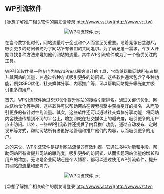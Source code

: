 ## **WP引流软件**

[😍想了解推广相关软件的朋友请登录 http://www.vst.tw](http://www.vst.tw)

 <center><img src="https://vst.tw/MP4/tuiguang/png/6.png" alt="WP引流软件.txt"></center>

在当今数字化时代，网站流量对于企业和个人而言至关重要。随着竞争日益激烈，吸引更多的访问者成为了网站所有者们的共同追求。为了满足这一需求，许多人开始寻找各种方法来增加他们网站的流量，其中WP引流软件成为了一个备受关注的工具。

WP引流软件是一种专门为WordPress网站设计的工具，它能够帮助网站所有者提升其网站的流量，并通过各种方式吸引更多的访问者。这些软件通常包含了多种功能，例如SEO优化、社交媒体分享、内容推广等，可以帮助网站提升曝光度并吸引更多的用户。

首先，WP引流软件通过SEO优化提升网站的搜索引擎排名。通过关键词优化、网站结构优化等手段，这些软件可以帮助网站在搜索引擎中获得更好的排名，从而吸引更多的有针对性的流量。其次，这些软件还可以通过社交媒体分享功能，将网站内容快速传播到不同的平台上，增加网站在社交媒体上的曝光度，吸引更多的用户点击访问。此外，一些WP引流软件还提供了内容推广功能，通过自动发布、定时发布等方式，帮助网站所有者更好地管理和推广他们的内容，从而吸引更多的用户。

总的来说，WP引流软件是提升网站流量的有效利器。它通过多种功能和手段，帮助网站所有者提升网站的曝光度，吸引更多的访问者，从而实现网站流量的增长和用户的增加。无论是企业网站还是个人博客，都可以通过使用WP引流软件，提升其网站的流量和影响力。

 <center><img src="https://vst.tw/MP4/tuiguang/png/4.png" alt="WP引流软件.txt"></center>

[😍想了解推广相关软件的朋友请登录 http://www.vst.tw](http://www.vst.tw)



